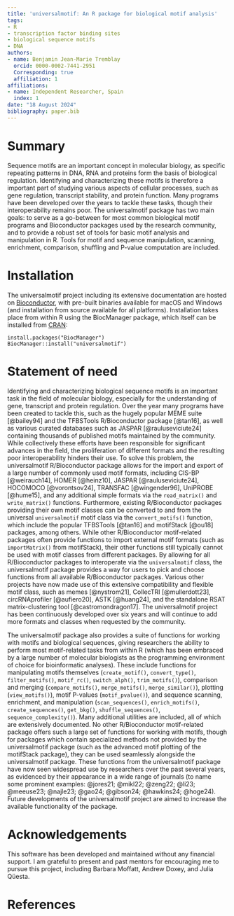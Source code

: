```yaml
---
title: 'universalmotif: An R package for biological motif analysis'
tags:
- R
- transcription factor binding sites
- biological sequence motifs
- DNA
authors:
- name: Benjamin Jean-Marie Tremblay
  orcid: 0000-0002-7441-2951
  Corresponding: true
  affiliation: 1
affiliations:
- name: Independent Researcher, Spain
  index: 1
date: "18 August 2024"
bibliography: paper.bib
---
```


# Summary

Sequence motifs are an important concept in molecular biology, as specific repeating patterns in DNA, RNA and proteins form the basis of biological regulation. Identifying and characterizing these motifs is therefore a important part of studying various aspects of cellular processes, such as gene regulation, transcript stability, and protein function. Many programs have been developed over the years to tackle these tasks, though their interoperability remains poor. The universalmotif package has two main goals: to serve as a go-between for most common biological motif programs and Bioconductor packages used by the research community, and to provide a robust set of tools for basic motif analysis and manipulation in R. Tools for motif and sequence manipulation, scanning, enrichment, comparison, shuffling and P-value computation are included.

# Installation

The universalmotif project including its extensive documentation are hosted on [Bioconductor](https://bioconductor.org/packages/universalmotif/), with pre-built binaries available for macOS and Windows (and installation from source available for all platforms). Installation takes place from within R using the BiocManager package, which itself can be installed from [CRAN](https://CRAN.R-project.org/package=BiocManager):

```
install.packages("BiocManager")
BiocManager::install("universalmotif")
```

# Statement of need

Identifying and characterizing biological sequence motifs is an important task in the field of molecular biology, especially for the understanding of gene, transcript and protein regulation. Over the year many programs have been created to tackle this, such as the hugely popular MEME suite [@bailey94] and the TFBSTools R/Bioconductor package [@tan16], as well as various curated databases such as JASPAR [@rauluseviciute24] containing thousands of published motifs maintained by the community. While collectively these efforts have been responsible for significant advances in the field, the proliferation of different formats and the resulting poor interoperability hinders their use. To solve this problem, the universalmotif R/Bioconductor package allows for the import and export of a large number of commonly used motif formats, including CIS-BP [@weirauch14], HOMER [@heinz10], JASPAR [@rauluseviciute24], HOCOMOCO [@vorontsov24], TRANSFAC [@wingender96], UniPROBE [@hume15], and any additional simple formats via the `read_matrix()` and `write_matrix()` functions. Furthermore, existing R/Bioconductor packages providing their own motif classes can be converted to and from the universal `universalmotif` motif class via the `convert_motifs()` function, which include the popular TFBSTools [@tan16] and motifStack [@ou18] packages, among others. While other R/Bioconductor motif-related packages often provide functions to import external motif formats (such as `importMatrix()` from motifStack), their other functions still typically cannot be used with motif classes from different packages. By allowing for all R/Bioconductor packages to interoperate via the `universalmotif` class, the universalmotif package provides a way for users to pick and choose functions from all available R/Bioconductor packages. Various other projects have now made use of this extensive compatibility and flexible motif class, such as memes [@nystrom21], CollecTRI [@mullerdott23], circRNAprofiler [@aufiero20], ASTK [@huang24], and the standalone RSAT matrix-clustering tool [@castromondragon17]. The universalmotif project has been continuously developed over six years and will continue to add more formats and classes when requested by the community.

The universalmotif package also provides a suite of functions for working with motifs and biological sequences, giving researchers the ability to perform most motif-related tasks from within R (which has been embraced by a large number of molecular biologists as the programming environment of choice for bioinformatic analyses). These include functions for manipulating motifs themselves (`create_motif()`, `convert_type()`, `filter_motifs()`, `motif_rc()`, `switch_alph()`, `trim_motifs()`), comparison and merging (`compare_motifs()`, `merge_motifs()`, `merge_similar()`), plotting (`view_motifs()`), motif P-values (`motif_pvalue()`), and sequence scanning, enrichment, and manipulation (`scan_sequences()`, `enrich_motifs()`, `create_sequences()`, `get_bkg()`, `shuffle_sequences()`, `sequence_complexity()`). Many additional utilities are included, all of which are extensively documented. No other R/Bioconductor motif-related package offers such a large set of functions for working with motifs, though for packages which contain specialized methods not provided by the universalmotif package (such as the advanced motif plotting of the motifStack package), they can be used seamlessly alongside the universalmotif package. These functions from the universalmotif package have now seen widespread use by researchers over the past several years, as evidenced by their appearance in a wide range of journals (to name some prominent examples: @jores21; @mikl22; @zeng22; @li23; @meeuse23; @najle23; @gao24; @gibson24; @hawkins24; @hoge24). Future developments of the universalmotif project are aimed to increase the available functionality of the package.

# Acknowledgements

This software has been developed and maintained without any financial support. I am grateful to present and past mentors for encouraging me to pursue this project, including Barbara Moffatt, Andrew Doxey, and Julia Qüesta.

# References


